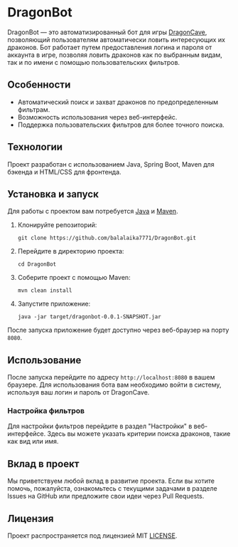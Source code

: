 
# DragonBot

DragonBot — это автоматизированный бот для игры [DragonCave](https://dragcave.net/), позволяющий пользователям автоматически ловить интересующих их драконов. Бот работает путем предоставления логина и пароля от аккаунта в игре, позволяя ловить драконов как по выбранным видам, так и по имени с помощью пользовательских фильтров.

## Особенности

- Автоматический поиск и захват драконов по предопределенным фильтрам.
- Возможность использования через веб-интерфейс.
- Поддержка пользовательских фильтров для более точного поиска.

## Технологии

Проект разработан с использованием Java, Spring Boot, Maven для бэкенда и HTML/CSS для фронтенда.

## Установка и запуск

Для работы с проектом вам потребуется [Java](https://java.com/en/download/) и [Maven](https://maven.apache.org/).

1. Клонируйте репозиторий:
   ```
   git clone https://github.com/balalaika7771/DragonBot.git
   ```
2. Перейдите в директорию проекта:
   ```
   cd DragonBot
   ```
3. Соберите проект с помощью Maven:
   ```
   mvn clean install
   ```
4. Запустите приложение:
   ```
   java -jar target/dragonbot-0.0.1-SNAPSHOT.jar
   ```
После запуска приложение будет доступно через веб-браузер на порту `8080`.

## Использование

После запуска перейдите по адресу `http://localhost:8080` в вашем браузере. Для использования бота вам необходимо войти в систему, используя ваш логин и пароль от DragonCave.

### Настройка фильтров

Для настройки фильтров перейдите в раздел "Настройки" в веб-интерфейсе. Здесь вы можете указать критерии поиска драконов, такие как вид или имя.

## Вклад в проект

Мы приветствуем любой вклад в развитие проекта. Если вы хотите помочь, пожалуйста, ознакомьтесь с текущими задачами в разделе Issues на GitHub или предложите свои идеи через Pull Requests.

## Лицензия

Проект распространяется под лицензией MIT [LICENSE](LICENSE).
